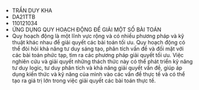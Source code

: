 - TRẦN DUY KHA
- DA21TTB
- 110121034
- ỨNG DỤNG QUY HOẠCH ĐỘNG ĐỂ GIẢI MỘT SỐ BÀI TOÁN
- Quy hoạch động là một lĩnh vực rộng và có nhiều phương pháp và kỹ thuật khác nhau để giải quyết các bài toán tối ưu. Quy hoạch động có thể đòi hỏi khả năng tư duy sáng tạo, phân tích vấn đề và đối mặt với các bài toán phức tạp, tìm ra các phương pháp giải quyết tối ưu. Việc nghiên cứu và giải quyết những thách thức này có thể phát triển kỹ năng tư duy logic, tư duy phân tích và khả năng giải quyết vấn đề, giúp áp dụng kiến thức và kỹ năng của mình vào các vấn đề thực tế và có thể tạo ra giá trị lớn trong việc giải quyết các bài toán thực tế.
  
